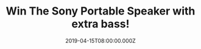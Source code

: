 ---
campaign-uuid: "c-f916078d-b0d4-49bb-a026-12b6ea15ed0c"
type: "Competition"
category: "Technology"
date: "2019-04-15T08:00:00.000Z"
end-date: "2019-05-15T22:59:00.000Z"
disable-form: false
is_promoted: false
has_entry_page: true
title: "Win The Sony Portable Speaker with extra bass!"
competition-description: "<p>Wherever you go, bring some big beats with you. The Sony\
  \ Portable Speaker with Extra Bass will be your best friend, easy to carry and brings\
  \ out the bass in your music! We have great news for you, we are giving away one\
  \ Sony Speaker to one lucky member to win.</p>\n<p>Do you want it? Click below for\
  \ a chance to win.</p>\n"
hero-header: "Win the Sony Portable Speaker with extra bass!"
terms-confirmation: "N/A"
banner-img: "https://assets.expresslyapp.com/asset-0f50543b-5139-4cd2-89c4-4b855f13017a.jpg"
logo-left-href: "aaa.nme.com"
logo-left-image: "https://assets.expresslyapp.com/asset-b7e42d8a-81fa-443b-b74b-d269a981ecb6.jpg"
logo-left-title: "NME AAA"
bg-image-hero: "https://assets.expresslyapp.com/asset-f0722d83-80c2-484f-bc27-fef07c6aa0dc.jpg"
bg-image-first: "https://assets.expresslyapp.com/asset-64adcc55-f0e0-4b8d-8eec-1c55ebb57035.jpg"
section1-content: "<p>Get things going with Extra Bass! A passive radiator works with\
  \ the monaural speaker to enhance low-end tones, giving bass a boost  despite the\
  \ compact size! PLUS with a long battery life and a water-resistant surface, you’\
  re free to pick it up and put it anywhere!</p>\n<p>This Sony Portable Speaker has\
  \ it all! Enter the form below for a chance to win and get ready to experience a\
  \ whole new world of sound now!</p>\n"
entry-title: "Win The Sony Portable Speaker with extra bass!"
entry-content: "<p>Enter the draw to win a Sony Portable Speaker with extra bass by\
  \ entering below before 23:59 on 15th of May 2019.</p>\n"
has-winner: false
prize-description: "The Sony Portable Speaker with extra bass!"
special-conditions: "Multiple entries are allowed up to one every day\r\nThis competition\
  \ is also available on: http://club.expressly.io/competitons/sony-compact-portable-speaker-giveaway"
country-restrictions:
- "GB"
---